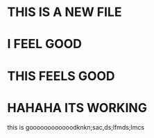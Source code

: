 # THIS IS A NEW FILE

# I FEEL GOOD 
# THIS FEELS GOOD
# HAHAHA ITS WORKING

this is goooooooooooodknkn;sac,ds;lfmds;lmcs